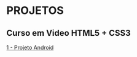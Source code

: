 # PROJETOS

<h2>Curso em Video HTML5 + CSS3</h2>
<a href="./HTML5-CSS3/GUSTAVOGUANABARA/1 - Projeto Android/">1 - Projeto Android</a>






